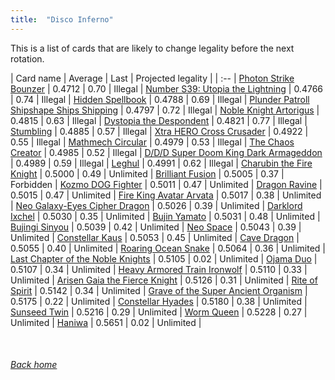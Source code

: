 ```yaml
---
title:  "Disco Inferno"
---
```


This is a list of cards that are likely to change legality before the next rotation.

| Card name | Average | Last | Projected legality |
| :-- |
[Photon Strike Bounzer](https://db.ygoprodeck.com/card/?search=Photon%20Strike%20Bounzer) | 0.4712 | 0.70 | Illegal |
[Number S39: Utopia the Lightning](https://db.ygoprodeck.com/card/?search=Number%20S39:%20Utopia%20the%20Lightning) | 0.4766 | 0.74 | Illegal |
[Hidden Spellbook](https://db.ygoprodeck.com/card/?search=Hidden%20Spellbook) | 0.4788 | 0.69 | Illegal |
[Plunder Patroll Shipshape Ships Shipping](https://db.ygoprodeck.com/card/?search=Plunder%20Patroll%20Shipshape%20Ships%20Shipping) | 0.4797 | 0.72 | Illegal |
[Noble Knight Artorigus](https://db.ygoprodeck.com/card/?search=Noble%20Knight%20Artorigus) | 0.4815 | 0.63 | Illegal |
[Dystopia the Despondent](https://db.ygoprodeck.com/card/?search=Dystopia%20the%20Despondent) | 0.4821 | 0.77 | Illegal |
[Stumbling](https://db.ygoprodeck.com/card/?search=Stumbling) | 0.4885 | 0.57 | Illegal |
[Xtra HERO Cross Crusader](https://db.ygoprodeck.com/card/?search=Xtra%20HERO%20Cross%20Crusader) | 0.4922 | 0.55 | Illegal |
[Mathmech Circular](https://db.ygoprodeck.com/card/?search=Mathmech%20Circular) | 0.4979 | 0.53 | Illegal |
[The Chaos Creator](https://db.ygoprodeck.com/card/?search=The%20Chaos%20Creator) | 0.4985 | 0.52 | Illegal |
[D/D/D Super Doom King Dark Armageddon](https://db.ygoprodeck.com/card/?search=D/D/D%20Super%20Doom%20King%20Dark%20Armageddon) | 0.4989 | 0.59 | Illegal |
[Leghul](https://db.ygoprodeck.com/card/?search=Leghul) | 0.4991 | 0.62 | Illegal |
[Charubin the Fire Knight](https://db.ygoprodeck.com/card/?search=Charubin%20the%20Fire%20Knight) | 0.5000 | 0.49 | Unlimited |
[Brilliant Fusion](https://db.ygoprodeck.com/card/?search=Brilliant%20Fusion) | 0.5005 | 0.37 | Forbidden |
[Kozmo DOG Fighter](https://db.ygoprodeck.com/card/?search=Kozmo%20DOG%20Fighter) | 0.5011 | 0.47 | Unlimited |
[Dragon Ravine](https://db.ygoprodeck.com/card/?search=Dragon%20Ravine) | 0.5015 | 0.47 | Unlimited |
[Fire King Avatar Arvata](https://db.ygoprodeck.com/card/?search=Fire%20King%20Avatar%20Arvata) | 0.5017 | 0.38 | Unlimited |
[Neo Galaxy-Eyes Cipher Dragon](https://db.ygoprodeck.com/card/?search=Neo%20Galaxy-Eyes%20Cipher%20Dragon) | 0.5026 | 0.39 | Unlimited |
[Darklord Ixchel](https://db.ygoprodeck.com/card/?search=Darklord%20Ixchel) | 0.5030 | 0.35 | Unlimited |
[Bujin Yamato](https://db.ygoprodeck.com/card/?search=Bujin%20Yamato) | 0.5031 | 0.48 | Unlimited |
[Bujingi Sinyou](https://db.ygoprodeck.com/card/?search=Bujingi%20Sinyou) | 0.5039 | 0.42 | Unlimited |
[Neo Space](https://db.ygoprodeck.com/card/?search=Neo%20Space) | 0.5043 | 0.39 | Unlimited |
[Constellar Kaus](https://db.ygoprodeck.com/card/?search=Constellar%20Kaus) | 0.5053 | 0.45 | Unlimited |
[Cave Dragon](https://db.ygoprodeck.com/card/?search=Cave%20Dragon) | 0.5055 | 0.40 | Unlimited |
[Roaring Ocean Snake](https://db.ygoprodeck.com/card/?search=Roaring%20Ocean%20Snake) | 0.5064 | 0.36 | Unlimited |
[Last Chapter of the Noble Knights](https://db.ygoprodeck.com/card/?search=Last%20Chapter%20of%20the%20Noble%20Knights) | 0.5105 | 0.02 | Unlimited |
[Ojama Duo](https://db.ygoprodeck.com/card/?search=Ojama%20Duo) | 0.5107 | 0.34 | Unlimited |
[Heavy Armored Train Ironwolf](https://db.ygoprodeck.com/card/?search=Heavy%20Armored%20Train%20Ironwolf) | 0.5110 | 0.33 | Unlimited |
[Arisen Gaia the Fierce Knight](https://db.ygoprodeck.com/card/?search=Arisen%20Gaia%20the%20Fierce%20Knight) | 0.5126 | 0.31 | Unlimited |
[Rite of Spirit](https://db.ygoprodeck.com/card/?search=Rite%20of%20Spirit) | 0.5142 | 0.34 | Unlimited |
[Grave of the Super Ancient Organism](https://db.ygoprodeck.com/card/?search=Grave%20of%20the%20Super%20Ancient%20Organism) | 0.5175 | 0.22 | Unlimited |
[Constellar Hyades](https://db.ygoprodeck.com/card/?search=Constellar%20Hyades) | 0.5180 | 0.38 | Unlimited |
[Sunseed Twin](https://db.ygoprodeck.com/card/?search=Sunseed%20Twin) | 0.5216 | 0.29 | Unlimited |
[Worm Queen](https://db.ygoprodeck.com/card/?search=Worm%20Queen) | 0.5228 | 0.27 | Unlimited |
[Haniwa](https://db.ygoprodeck.com/card/?search=Haniwa) | 0.5651 | 0.02 | Unlimited |

<br>

###### [Back home](index)